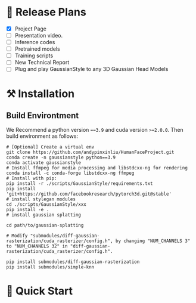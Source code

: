 # 📝 Release Plans

- [x] Project Page
- [ ] Presentation video.
- [ ] Inference codes
- [ ] Pretrained models
- [ ] Training scripts
- [ ] New Technical Report
- [ ] Plug and play GaussianStyle to any 3D Gaussian Head Models

# ⚒️ Installation

## Build Environtment

We Recommend a python version `==3.9` and cuda version `>=2.0.0`. Then build environment as follows:

```shell
# [Optional] Create a virtual env
git clone https://github.com/andypinxinliu/HumanFaceProject.git
conda create -n gaussianstyle python==3.9
conda activate gaussianstyle
# Install ffmpeg for media processing and libstdcxx-ng for rendering
conda install -c conda-forge libstdcxx-ng ffmpeg
# Install with pip:
pip install -r ./scripts/GaussianStyle/requirements.txt
pip install 'git+https://github.com/facebookresearch/pytorch3d.git@stable'
# install stylegan modules
cd ./scripts/GaussianStyle/xxx
pip install -e .
# install gaussian splatting

cd path/to/gaussian-splatting

# Modify "submodules/diff-gaussian-rasterization/cuda_rasterizer/config.h", by changing "NUM_CHANNELS 3" to "NUM_CHANNELS 32" in "diff-gaussian-rasterization/cuda_rasterizer/config.h".

pip install submodules/diff-gaussian-rasterization
pip install submodules/simple-knn

```

# 🚀 Quick Start